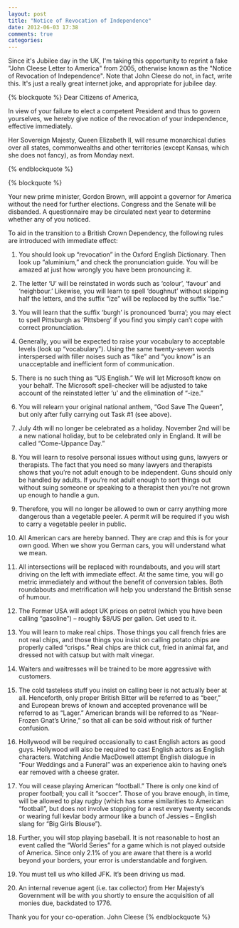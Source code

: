```yaml
---
layout: post
title: "Notice of Revocation of Independence"
date: 2012-06-03 17:38
comments: true
categories: 
---
```


Since it's Jubilee day in the UK, I'm taking this opportunity to reprint a fake "John Cleese Letter to America" from 2005, otherwise known as the "Notice of Revocation of Independence". Note that John Cleese do not, in fact, write this. It's just a really great internet joke, and appropriate for jubilee day.

{% blockquote %}
Dear Citizens of America,

In view of your failure to elect a competent President and thus to govern yourselves, we hereby give notice of the revocation of your independence, effective immediately.
 
Her Sovereign Majesty, Queen Elizabeth II, will resume monarchical duties over all states, commonwealths and other territories (except Kansas, which she does not fancy), as from Monday next.

{% endblockquote %}
<!--more-->
{% blockquote %}

Your new prime minister, Gordon Brown, will appoint a governor for America without the need for further elections. Congress and the Senate will be disbanded. A questionnaire may be circulated next year to determine whether any of you noticed.

To aid in the transition to a British Crown Dependency, the following rules are introduced with immediate effect:

1. You should look up “revocation” in the Oxford English Dictionary. Then look up “aluminium,” and check the pronunciation guide. You will be amazed at just how wrongly you have been pronouncing it.

2. The letter ‘U’ will be reinstated in words such as ‘colour’, ‘favour’ and ‘neighbour.’ Likewise, you will learn to spell ‘doughnut’ without skipping half the letters, and the suffix “ize” will be replaced by the suffix “ise.”

3. You will learn that the suffix ‘burgh’ is pronounced ‘burra’; you may elect to spell Pittsburgh as ‘Pittsberg’ if you find you simply can’t cope with correct pronunciation.

4. Generally, you will be expected to raise your vocabulary to acceptable levels (look up “vocabulary”). Using the same twenty-seven words interspersed with filler noises such as “like” and “you know” is an unacceptable and inefficient form of communication.

5. There is no such thing as “US English.” We will let Microsoft know on your behalf. The Microsoft spell-checker will be adjusted to take account of the reinstated letter ‘u’ and the elimination of “-ize.”

6. You will relearn your original national anthem, “God Save The Queen”, but only after fully carrying out Task #1 (see above).

7. July 4th will no longer be celebrated as a holiday. November 2nd will be a new national holiday, but to be celebrated only in England. It will be called “Come-Uppance Day.”

8. You will learn to resolve personal issues without using guns, lawyers or therapists. The fact that you need so many lawyers and therapists shows that you’re not adult enough to be independent. Guns should only be handled by adults. If you’re not adult enough to sort things out without suing someone or speaking to a therapist then you’re not grown up enough to handle a gun.

9. Therefore, you will no longer be allowed to own or carry anything more dangerous than a vegetable peeler. A permit will be required if you wish to carry a vegetable peeler in public.

10. All American cars are hereby banned. They are crap and this is for your own good. When we show you German cars, you will understand what we mean.

11. All intersections will be replaced with roundabouts, and you will start driving on the left with immediate effect. At the same time, you will go metric immediately and without the benefit of conversion tables. Both roundabouts and metrification will help you understand the British sense of humour.

12. The Former USA will adopt UK prices on petrol (which you have been calling “gasoline”) – roughly $8/US per gallon. Get used to it.

13. You will learn to make real chips. Those things you call french fries are not real chips, and those things you insist on calling potato chips are properly called “crisps.” Real chips are thick cut, fried in animal fat, and dressed not with catsup but with malt vinegar.

14. Waiters and waitresses will be trained to be more aggressive with customers.

15. The cold tasteless stuff you insist on calling beer is not actually beer at all. Henceforth, only proper British Bitter will be referred to as “beer,” and European brews of known and accepted provenance will be referred to as “Lager.” American brands will be referred to as “Near-Frozen Gnat’s Urine,” so that all can be sold without risk of further confusion.

16. Hollywood will be required occasionally to cast English actors as good guys. Hollywood will also be required to cast English actors as English characters. Watching Andie MacDowell attempt English dialogue in “Four Weddings and a Funeral” was an experience akin to having one’s ear removed with a cheese grater.

17. You will cease playing American “football.” There is only one kind of proper football; you call it “soccer”. Those of you brave enough, in time, will be allowed to play rugby (which has some similarities to American “football”, but does not involve stopping for a rest every twenty seconds or wearing full kevlar body armour like a bunch of Jessies – English slang for “Big Girls Blouse”).

18. Further, you will stop playing baseball. It is not reasonable to host an event called the “World Series” for a game which is not played outside of America. Since only 2.1% of you are aware that there is a world beyond your borders, your error is understandable and forgiven.

19. You must tell us who killed JFK. It’s been driving us mad.

20. An internal revenue agent (i.e. tax collector) from Her Majesty’s Government will be with you shortly to ensure the acquisition of all monies due, backdated to 1776.

Thank you for your co-operation.
John Cleese
{% endblockquote %}